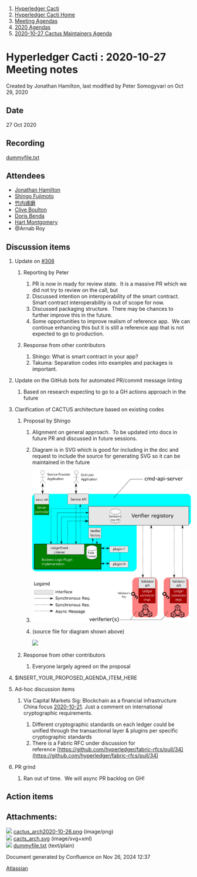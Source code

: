 1. [Hyperledger Cacti](index.html)
2. [Hyperledger Cacti Home](Hyperledger-Cacti-Home_20414469.html)
3. [Meeting Agendas](Meeting-Agendas_20414488.html)
4. [2020 Agendas](2020-Agendas_20414504.html)
5. [2020-10-27 Cactus Maintainers Agenda](2020-10-27-Cactus-Maintainers-Agenda_20414744.html)

# Hyperledger Cacti : 2020-10-27 Meeting notes

Created by Jonathan Hamilton, last modified by Peter Somogyvari on Oct 29, 2020

## Date

27 Oct 2020

## Recording

[dummyfile.txt](attachments/20414749/20414766.txt)

## Attendees

- [Jonathan Hamilton](https://lf-hyperledger.atlassian.net/wiki/people/557058:b67865d6-864d-4728-91f1-8b4e178a6466?ref=confluence)
- [Shingo Fujimoto](https://lf-hyperledger.atlassian.net/wiki/people/712020:14e583f1-56ad-4e76-a373-78870fbd000f?ref=confluence)
- [竹内琢磨](https://lf-hyperledger.atlassian.net/wiki/people/70121:99daf5c8-226c-43d4-9f24-0a46a0546192?ref=confluence)
- [Clive Boulton](https://lf-hyperledger.atlassian.net/wiki/people/70121:cd28b3ec-0f42-4c0a-a8a5-83954ab74aad?ref=confluence)
- [Doris Benda](https://lf-hyperledger.atlassian.net/wiki/people/600ce64de3a14d0071b77bd2?ref=confluence)
- [Hart Montgomery](https://lf-hyperledger.atlassian.net/wiki/people/712020:86f447c0-86dc-43b3-ac03-6a31923bbb84?ref=confluence)
- @Arnab Roy

## Discussion items

1. Update on [#308](https://github.com/hyperledger/cactus/pull/308) 
   
   1. Reporting by Peter
      
      1. PR is now in ready for review state.  It is a massive PR which we did not try to review on the call, but
      2. Discussed intention on interoperability of the smart contract.  Smart contract interoperability is out of scope for now.
      3. Discussed packaging structure.  There may be chances to further improve this in the future.
      4. Some opportunities to improve realism of reference app.  We can continue enhancing this but it is still a reference app that is not expected to go to production.
   2. Response from other contributors
      
      1. Shingo: What is smart contract in your app?
      2. Takuma: Separation codes into examples and packages is important.
2. Update on the GitHub bots for automated PR/commit message linting
   
   1. Based on research expecting to go to a GH actions approach in the future
3. Clarification of CACTUS architecture based on existing codes
   
   1. Proposal by Shingo 
      
      1. Alignment on general approach.  To be updated into docs in future PR and discussed in future sessions.
      2. Diagram is in SVG which is good for including in the doc and request to include the source for generating SVG so it can be maintained in the future
      3. ![](attachments/20414749/20414751.png?height=250)
      4. (source file for diagram shown above)
         
         [![](attachments/thumbnails/20414749/20414759)](attachments/20414749/20414759.svg)
   2. Response from other contributors
      
      1. Everyone largely agreed on the proposal
4. $INSERT\_YOUR\_PROPOSED\_AGENDA\_ITEM\_HERE
5. Ad-hoc discussion items
   
   1. Via Capital Markets Sig: Blockchain as a financial infrastructure China focus [2020-10-21](https://lf-hyperledger.atlassian.net/wiki/display/CMSIG/2020-10-21). Just a comment on international cryptographic requirements.
      
      1. Different cryptographic standards on each ledger could be unified through the transactional layer &amp; plugins per specific cryptographic standards
      2. There is a Fabric RFC under discussion for reference [https://github.com/hyperledger/fabric-rfcs/pull/34](https://github.com/hyperledger/fabric-rfcs/pull/34)
6. PR grind
   
   1. Ran out of time.  We will async PR backlog on GH!

## Action items

## Attachments:

![](images/icons/bullet_blue.gif) [cactus\_arch2020-10-26.png](attachments/20414749/20414751.png) (image/png)  
![](images/icons/bullet_blue.gif) [cacts\_arch.svg](attachments/20414749/20414759.svg) (image/svg+xml)  
![](images/icons/bullet_blue.gif) [dummyfile.txt](attachments/20414749/20414766.txt) (text/plain)

Document generated by Confluence on Nov 26, 2024 12:37

[Atlassian](http://www.atlassian.com/)
